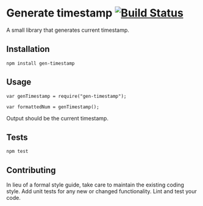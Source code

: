 Generate timestamp [![Build Status](https://travis-ci.org/ani4aniket/gen-timestamp.svg?branch=master)](https://travis-ci.org/ani4aniket/gen-timestamp)
=========

A small library that generates current timestamp.

## Installation

  `npm install gen-timestamp`

## Usage

    var genTimestamp = require("gen-timestamp");

    var formattedNum = genTimestamp();
  
  
  Output should be the current timestamp.


## Tests

  `npm test`

## Contributing

In lieu of a formal style guide, take care to maintain the existing coding style. Add unit tests for any new or changed functionality. Lint and test your code.
